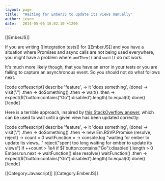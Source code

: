 ```yaml
---
layout: page
title:  "Waiting for EmberJS to update its views manually"
author: jevon
date:   2014-05-06 18:02:10 +1200
---
```


[[EmberJS]]

If you are writing [[integration tests]] for [[EmberJS]] and you have a situation where Promises and async calls are not being used everywhere, you might have a problem where `andThen()` and `wait()` do not work:

It's much more likely though, that you have an error in your tests or you are failing to capture an asynchronous event. So you should not do what follows next.

[code coffeescript]
describe 'feature', ->
  it 'does something', (done) ->
    visit('/')
      .then ->
        doSomething()
      .then ->
        wait()
      .then ->
        expect($('button:contains("Go"):disabled').length).to.equal(0)
        done()
[/code]

Here is a terrible approach, inspired by <a href="http://stackoverflow.com/questions/12086848/emberjs-how-to-wait-until-a-template-is-fully-rendered-before-accessing-its-ch">this StackOverflow answer</a>, which can be used to wait until a given view has been updated correctly:

[code coffeescript]
describe 'feature', ->
  it 'does something', (done) ->
    visit('/')
      .then ->
        doSomething()
      .then ->
        new Em.RSVP.Promise (resolve, reject) ->
          count = 0
          waitFunction = ->
            console.log "waiting for ember to update its views..."
            reject("spent too long waiting for ember to update its views") if ++count > 1e4
            if $('button:contains("Go"):disabled').length > 0
              Ember.run.next ->
                waitFunction()
            else
              resolve()
          waitFunction()
      .then ->
        expect($('button:contains("Go"):disabled').length).to.equal(0)
        done()
[/code]

[[Category:Javascript]]
[[Category:EmberJS]]